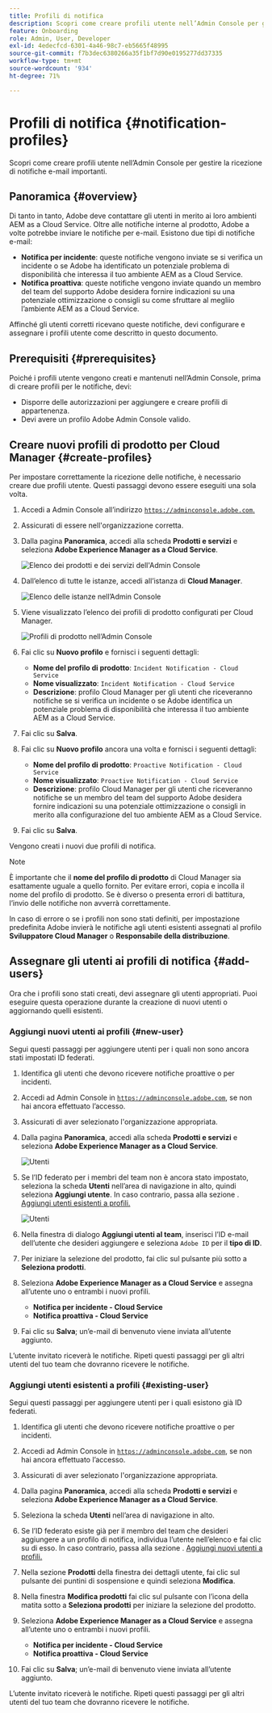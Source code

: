 ```yaml
---
title: Profili di notifica
description: Scopri come creare profili utente nell’Admin Console per gestire la ricezione di notifiche e-mail importanti.
feature: Onboarding
role: Admin, User, Developer
exl-id: 4edecfcd-6301-4a46-98c7-eb5665f48995
source-git-commit: f7b3dec6380266a35f1bf7d90e0195277dd37335
workflow-type: tm+mt
source-wordcount: '934'
ht-degree: 71%

---
```



# Profili di notifica {#notification-profiles}

Scopri come creare profili utente nell’Admin Console per gestire la ricezione di notifiche e-mail importanti.

## Panoramica {#overview}

Di tanto in tanto, Adobe deve contattare gli utenti in merito ai loro ambienti AEM as a Cloud Service. Oltre alle notifiche interne al prodotto, Adobe a volte potrebbe inviare le notifiche per e-mail. Esistono due tipi di notifiche e-mail:

* **Notifica per incidente**: queste notifiche vengono inviate se si verifica un incidente o se Adobe ha identificato un potenziale problema di disponibilità che interessa il tuo ambiente AEM as a Cloud Service.
* **Notifica proattiva**: queste notifiche vengono inviate quando un membro del team del supporto Adobe desidera fornire indicazioni su una potenziale ottimizzazione o consigli su come sfruttare al megliio l’ambiente AEM as a Cloud Service.

Affinché gli utenti corretti ricevano queste notifiche, devi configurare e assegnare i profili utente come descritto in questo documento.

## Prerequisiti {#prerequisites}

Poiché i profili utente vengono creati e mantenuti nell’Admin Console, prima di creare profili per le notifiche, devi:

* Disporre delle autorizzazioni per aggiungere e creare profili di appartenenza.
* Devi avere un profilo Adobe Admin Console valido.

## Creare nuovi profili di prodotto per Cloud Manager {#create-profiles}

Per impostare correttamente la ricezione delle notifiche, è necessario creare due profili utente. Questi passaggi devono essere eseguiti una sola volta.

1. Accedi a Admin Console all’indirizzo [`https://adminconsole.adobe.com`.](https://adminconsole.adobe.com)

1. Assicurati di essere nell&#39;organizzazione corretta.

1. Dalla pagina **Panoramica**, accedi alla scheda **Prodotti e servizi** e seleziona **Adobe Experience Manager as a Cloud Service**.

   ![Elenco dei prodotti e dei servizi dell&#39;Admin Console](assets/products_services.png)

1. Dall’elenco di tutte le istanze, accedi all’istanza di **Cloud Manager**.

   ![Elenco delle istanze nell’Admin Console](assets/cloud_manager_instance.png)

1. Viene visualizzato l’elenco dei profili di prodotto configurati per Cloud Manager.

   ![Profili di prodotto nell’Admin Console](assets/cloud_manager_profiles.png)

1. Fai clic su **Nuovo profilo** e fornisci i seguenti dettagli:

   * **Nome del profilo di prodotto**: `Incident Notification - Cloud Service`
   * **Nome visualizzato**: `Incident Notification - Cloud Service`
   * **Descrizione**: profilo Cloud Manager per gli utenti che riceveranno notifiche se si verifica un incidente o se Adobe identifica un potenziale problema di disponibilità che interessa il tuo ambiente AEM as a Cloud Service.

1. Fai clic su **Salva**.

1. Fai clic su **Nuovo profilo** ancora una volta e fornisci i seguenti dettagli:

   * **Nome del profilo di prodotto**: `Proactive Notification - Cloud Service`
   * **Nome visualizzato**: `Proactive Notification - Cloud Service`
   * **Descrizione**: profilo Cloud Manager per gli utenti che riceveranno notifiche se un membro del team del supporto Adobe desidera fornire indicazioni su una potenziale ottimizzazione o consigli in merito alla configurazione del tuo ambiente AEM as a Cloud Service.

1. Fai clic su **Salva**.

Vengono creati i nuovi due profili di notifica.

>[!NOTE]
>
>È importante che il **nome del profilo di prodotto** di Cloud Manager sia esattamente uguale a quello fornito. Per evitare errori, copia e incolla il nome del profilo di prodotto. Se è diverso o presenta errori di battitura, l’invio delle notifiche non avverrà correttamente.
>
>In caso di errore o se i profili non sono stati definiti, per impostazione predefinita Adobe invierà le notifiche agli utenti esistenti assegnati al profilo **Sviluppatore Cloud Manager** o **Responsabile della distribuzione**.

## Assegnare gli utenti ai profili di notifica {#add-users}

Ora che i profili sono stati creati, devi assegnare gli utenti appropriati. Puoi eseguire questa operazione durante la creazione di nuovi utenti o aggiornando quelli esistenti.

### Aggiungi nuovi utenti ai profili {#new-user}

Segui questi passaggi per aggiungere utenti per i quali non sono ancora stati impostati ID federati.

1. Identifica gli utenti che devono ricevere notifiche proattive o per incidenti.

1. Accedi ad Admin Console in [`https://adminconsole.adobe.com`](https://adminconsole.adobe.com), se non hai ancora effettuato l’accesso.

1. Assicurati di aver selezionato l&#39;organizzazione appropriata.

1. Dalla pagina **Panoramica**, accedi alla scheda **Prodotti e servizi** e seleziona **Adobe Experience Manager as a Cloud Service**.

   ![Utenti](assets/product_services.png)

1. Se l’ID federato per i membri del team non è ancora stato impostato, seleziona la scheda **Utenti** nell’area di navigazione in alto, quindi seleziona **Aggiungi utente**. In caso contrario, passa alla sezione . [Aggiungi utenti esistenti a profili.](#existing-users)

   ![Utenti](assets/cloud_manager_add_user.png)

1. Nella finestra di dialogo **Aggiungi utenti al team**, inserisci l’ID e-mail dell’utente che desideri aggiungere e seleziona `Adobe ID` per il **tipo di ID**.

1. Per iniziare la selezione del prodotto, fai clic sul pulsante più sotto a **Seleziona prodotti**.

1. Seleziona **Adobe Experience Manager as a Cloud Service** e assegna all’utente uno o entrambi i nuovi profili.

   * **Notifica per incidente - Cloud Service**
   * **Notifica proattiva - Cloud Service**

1. Fai clic su **Salva**; un’e-mail di benvenuto viene inviata all’utente aggiunto.

L’utente invitato riceverà le notifiche. Ripeti questi passaggi per gli altri utenti del tuo team che dovranno ricevere le notifiche.

### Aggiungi utenti esistenti a profili {#existing-user}

Segui questi passaggi per aggiungere utenti per i quali esistono già ID federati.

1. Identifica gli utenti che devono ricevere notifiche proattive o per incidenti.

1. Accedi ad Admin Console in [`https://adminconsole.adobe.com`](https://adminconsole.adobe.com), se non hai ancora effettuato l’accesso.

1. Assicurati di aver selezionato l&#39;organizzazione appropriata.

1. Dalla pagina **Panoramica**, accedi alla scheda **Prodotti e servizi** e seleziona **Adobe Experience Manager as a Cloud Service**.

1. Seleziona la scheda **Utenti** nell’area di navigazione in alto.

1. Se l’ID federato esiste già per il membro del team che desideri aggiungere a un profilo di notifica, individua l’utente nell’elenco e fai clic su di esso. In caso contrario, passa alla sezione . [Aggiungi nuovi utenti a profili.](#add-user)

1. Nella sezione **Prodotti** della finestra dei dettagli utente, fai clic sul pulsante dei puntini di sospensione e quindi seleziona **Modifica**.

1. Nella finestra **Modifica prodotti** fai clic sul pulsante con l’icona della matita sotto a **Seleziona prodotti** per iniziare la selezione del prodotto.

1. Seleziona **Adobe Experience Manager as a Cloud Service** e assegna all’utente uno o entrambi i nuovi profili.

   * **Notifica per incidente - Cloud Service**
   * **Notifica proattiva - Cloud Service**

1. Fai clic su **Salva**; un’e-mail di benvenuto viene inviata all’utente aggiunto.

L’utente invitato riceverà le notifiche. Ripeti questi passaggi per gli altri utenti del tuo team che dovranno ricevere le notifiche.
